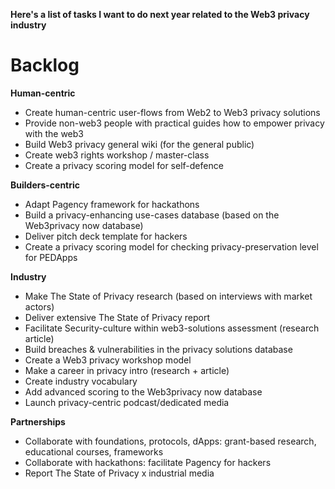 **Here's a list of tasks I want to do next year related to the Web3 privacy industry**

# Backlog

**Human-centric**
- Create human-centric user-flows from Web2 to Web3 privacy solutions
- Provide non-web3 people with practical guides how to empower privacy with the web3
- Build Web3 privacy general wiki (for the general public)
- Create web3 rights workshop / master-class
- Create a privacy scoring model for self-defence

**Builders-centric**
- Adapt Pagency framework for hackathons
- Build a privacy-enhancing use-cases database (based on the Web3privacy now database)
- Deliver pitch deck template for hackers
- Create a privacy scoring model for checking privacy-preservation level for PEDApps

**Industry**
- Make The State of Privacy research (based on interviews with market actors)
- Deliver extensive The State of Privacy report
- Facilitate Security-culture within web3-solutions assessment (research article)
- Build breaches & vulnerabilities in the privacy solutions database
- Create a Web3 privacy workshop model
- Make a career in privacy intro (research + article)
- Create industry vocabulary
- Add advanced scoring to the Web3privacy now database
- Launch privacy-centric podcast/dedicated media

**Partnerships**
- Collaborate with foundations, protocols, dApps: grant-based research, educational courses, frameworks
- Collaborate with hackathons: facilitate Pagency for hackers
- Report The State of Privacy x industrial media

